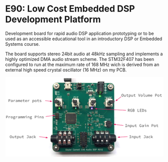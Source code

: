 # E90: Low Cost Embedded DSP Development Platform

Development board for rapid audio DSP application prototyping or to be used as an accessible educational tool in an introductory DSP or Embedded Systems course.

The board supports stereo 24bit audio at 48kHz sampling and implements a highly optimized DMA audio stream scheme. The STM32F407 has been configured to run at the maximum rate of 168 MHz wich is derived from an external high speed crystal oscillator (16 MHz) on my PCB.


![](Hardware.png)


